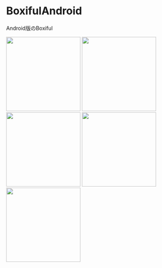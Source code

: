 # BoxifulAndroid
Android版のBoxiful

<div>
  <img src="https://user-images.githubusercontent.com/66544606/170872184-9503f992-0879-48cb-9b62-4045033a58c8.png" width="200px" />
  <img src="https://user-images.githubusercontent.com/66544606/170872192-541781a5-6177-4840-840c-f7bd9fc087a7.png" width="200px" />
  <img src="https://user-images.githubusercontent.com/66544606/170872193-a7ceda39-ab7d-4428-a855-e68d01df3044.png" width="200px" />
  <img src="https://user-images.githubusercontent.com/66544606/170872194-91e98867-31b9-4a30-806f-25170212c387.jpg" width="200px" />
  <img src="https://user-images.githubusercontent.com/66544606/170872195-bafe8ef6-7d88-430a-8a56-398019d1ffc1.png" width="200px" />
</div>
